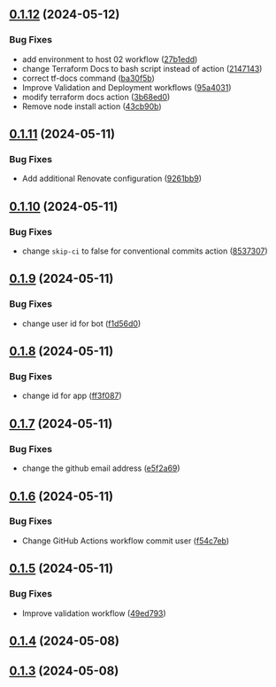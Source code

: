 ## [0.1.12](https://github.com/binary-braids/terraform-esxi/compare/v0.1.11...v0.1.12) (2024-05-12)


### Bug Fixes

* add environment to host 02 workflow ([27b1edd](https://github.com/binary-braids/terraform-esxi/commit/27b1edda990cc51271c1966e5a5b11706d3bc594))
* change Terraform Docs to bash script instead of action ([2147143](https://github.com/binary-braids/terraform-esxi/commit/214714360decdf5914d5ea9967e88969f4c29dc7))
* correct tf-docs command ([ba30f5b](https://github.com/binary-braids/terraform-esxi/commit/ba30f5bc5033a34ea870d8acc28712fecc6fe2f8))
* Improve Validation and Deployment workflows ([95a4031](https://github.com/binary-braids/terraform-esxi/commit/95a40313366b8a95560bcbe5af57d0fe4b1996fd))
* modify terraform docs action ([3b68ed0](https://github.com/binary-braids/terraform-esxi/commit/3b68ed07e8dfbe09df3eab82db1c3399f7aceeda))
* Remove node install action ([43cb90b](https://github.com/binary-braids/terraform-esxi/commit/43cb90b2e83fa865182cb005a9cb6ef021536e4f))



## [0.1.11](https://github.com/binary-braids/terraform-esxi/compare/v0.1.10...v0.1.11) (2024-05-11)


### Bug Fixes

* Add additional Renovate configuration ([9261bb9](https://github.com/binary-braids/terraform-esxi/commit/9261bb9b8314c10effe91d872e0f0b179d1f191d))



## [0.1.10](https://github.com/binary-braids/terraform-esxi/compare/v0.1.9...v0.1.10) (2024-05-11)


### Bug Fixes

* change `skip-ci` to false for conventional commits action ([8537307](https://github.com/binary-braids/terraform-esxi/commit/85373078fb7afa6a428ca6a3451a77f3a0b0ed32))



## [0.1.9](https://github.com/binary-braids/terraform-esxi/compare/v0.1.8...v0.1.9) (2024-05-11)


### Bug Fixes

* change user id for bot ([f1d56d0](https://github.com/binary-braids/terraform-esxi/commit/f1d56d072a3cf7a24fb007e9d2d31daa30ae9114))



## [0.1.8](https://github.com/binary-braids/terraform-esxi/compare/v0.1.7...v0.1.8) (2024-05-11)


### Bug Fixes

* change id for app ([ff3f087](https://github.com/binary-braids/terraform-esxi/commit/ff3f0879d83901e57a661b760442b5f697b3c37e))



## [0.1.7](https://github.com/binary-braids/terraform-esxi/compare/v0.1.6...v0.1.7) (2024-05-11)


### Bug Fixes

* change the github email address ([e5f2a69](https://github.com/binary-braids/terraform-esxi/commit/e5f2a694aa0c657525bf14fdc9e3e71ddb0cc168))



## [0.1.6](https://github.com/binary-braids/terraform-esxi/compare/v0.1.5...v0.1.6) (2024-05-11)


### Bug Fixes

* Change GitHub Actions workflow commit user ([f54c7eb](https://github.com/binary-braids/terraform-esxi/commit/f54c7ebd537f90faec6ee2a599ade56d237332eb))



## [0.1.5](https://github.com/binary-braids/terraform-esxi/compare/v0.1.4...v0.1.5) (2024-05-11)


### Bug Fixes

* Improve validation workflow ([49ed793](https://github.com/binary-braids/terraform-esxi/commit/49ed793607aea936412a14ad16b6dff1fe5c0930))



## [0.1.4](https://github.com/binary-braids/terraform-esxi/compare/v0.1.3...v0.1.4) (2024-05-08)



## [0.1.3](https://github.com/binary-braids/terraform-esxi/compare/v0.1.2...v0.1.3) (2024-05-08)



